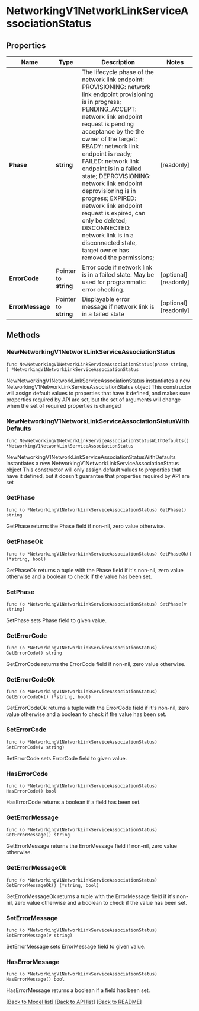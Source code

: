 # NetworkingV1NetworkLinkServiceAssociationStatus

## Properties

Name | Type | Description | Notes
------------ | ------------- | ------------- | -------------
**Phase** | **string** | The lifecycle phase of the network link endpoint:   PROVISIONING: network link endpoint provisioning is in progress;   PENDING_ACCEPT: network link endpoint request is pending acceptance by the the owner of the target;   READY:  network link endpoint is ready;   FAILED: network link endpoint is in a failed state;   DEPROVISIONING: network link endpoint deprovisioning is in progress;   EXPIRED: network link endpoint request is expired, can only be deleted;   DISCONNECTED: network link is in a disconnected state, target owner has removed the permissions;  | [readonly] 
**ErrorCode** | Pointer to **string** | Error code if network link is in a failed state. May be used for programmatic error checking. | [optional] [readonly] 
**ErrorMessage** | Pointer to **string** | Displayable error message if network link is in a failed state | [optional] [readonly] 

## Methods

### NewNetworkingV1NetworkLinkServiceAssociationStatus

`func NewNetworkingV1NetworkLinkServiceAssociationStatus(phase string, ) *NetworkingV1NetworkLinkServiceAssociationStatus`

NewNetworkingV1NetworkLinkServiceAssociationStatus instantiates a new NetworkingV1NetworkLinkServiceAssociationStatus object
This constructor will assign default values to properties that have it defined,
and makes sure properties required by API are set, but the set of arguments
will change when the set of required properties is changed

### NewNetworkingV1NetworkLinkServiceAssociationStatusWithDefaults

`func NewNetworkingV1NetworkLinkServiceAssociationStatusWithDefaults() *NetworkingV1NetworkLinkServiceAssociationStatus`

NewNetworkingV1NetworkLinkServiceAssociationStatusWithDefaults instantiates a new NetworkingV1NetworkLinkServiceAssociationStatus object
This constructor will only assign default values to properties that have it defined,
but it doesn't guarantee that properties required by API are set

### GetPhase

`func (o *NetworkingV1NetworkLinkServiceAssociationStatus) GetPhase() string`

GetPhase returns the Phase field if non-nil, zero value otherwise.

### GetPhaseOk

`func (o *NetworkingV1NetworkLinkServiceAssociationStatus) GetPhaseOk() (*string, bool)`

GetPhaseOk returns a tuple with the Phase field if it's non-nil, zero value otherwise
and a boolean to check if the value has been set.

### SetPhase

`func (o *NetworkingV1NetworkLinkServiceAssociationStatus) SetPhase(v string)`

SetPhase sets Phase field to given value.


### GetErrorCode

`func (o *NetworkingV1NetworkLinkServiceAssociationStatus) GetErrorCode() string`

GetErrorCode returns the ErrorCode field if non-nil, zero value otherwise.

### GetErrorCodeOk

`func (o *NetworkingV1NetworkLinkServiceAssociationStatus) GetErrorCodeOk() (*string, bool)`

GetErrorCodeOk returns a tuple with the ErrorCode field if it's non-nil, zero value otherwise
and a boolean to check if the value has been set.

### SetErrorCode

`func (o *NetworkingV1NetworkLinkServiceAssociationStatus) SetErrorCode(v string)`

SetErrorCode sets ErrorCode field to given value.

### HasErrorCode

`func (o *NetworkingV1NetworkLinkServiceAssociationStatus) HasErrorCode() bool`

HasErrorCode returns a boolean if a field has been set.

### GetErrorMessage

`func (o *NetworkingV1NetworkLinkServiceAssociationStatus) GetErrorMessage() string`

GetErrorMessage returns the ErrorMessage field if non-nil, zero value otherwise.

### GetErrorMessageOk

`func (o *NetworkingV1NetworkLinkServiceAssociationStatus) GetErrorMessageOk() (*string, bool)`

GetErrorMessageOk returns a tuple with the ErrorMessage field if it's non-nil, zero value otherwise
and a boolean to check if the value has been set.

### SetErrorMessage

`func (o *NetworkingV1NetworkLinkServiceAssociationStatus) SetErrorMessage(v string)`

SetErrorMessage sets ErrorMessage field to given value.

### HasErrorMessage

`func (o *NetworkingV1NetworkLinkServiceAssociationStatus) HasErrorMessage() bool`

HasErrorMessage returns a boolean if a field has been set.


[[Back to Model list]](../README.md#documentation-for-models) [[Back to API list]](../README.md#documentation-for-api-endpoints) [[Back to README]](../README.md)


